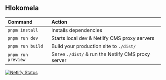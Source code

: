 ## Hlokomela

| Command            | Action                                             |
| :----------------- | :------------------------------------------------- |
| `pnpm install`     | Installs dependencies                              |
| `pnpm run dev`     | Starts local dev & Netlify CMS proxy servers       |
| `pnpm run build`   | Build your production site to `./dist/`            |
| `pnpm run preview` | Serve `./dist/` & run the Netlify CMS proxy server |  

[![Netlify Status](https://api.netlify.com/api/v1/badges/11684a96-2105-4e8d-944a-1588ee119a84/deploy-status)](https://app.netlify.com/sites/silver-elf-5e6eb2/deploys)
